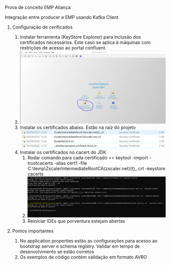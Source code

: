 Prova de conceito EMP  Aliança

Integração entre producer e EMP usando Kafka Client

1) Configuração de cerificados
   1) Instalar ferramenta (KeyStore Explorer) para inclusão dos certificados necessários. Este caso se aplica à máquinas com restrições de acesso ao portal confluent.
   2) ![img_1.png](img_1.png)
   3) Instalar os certificados abaixo. Estão na raíz do projeto
   ![img_2.png](img_2.png) 
   4) Instalar os certificados no cacert do JDK
      1) Rodar comando para cada certificado >> keytool -import -trustcacerts -alias cert1 -file C:\temp\ZscalerIntermediateRootCA(zscaler.net)(t)_.crt  -keystore cacerts
      2) ![img_3.png](img_3.png)
      3) Reiniciar IDEs que porventura estejam abertas

   
2) Pontos importantes
   1) No application.properties estão as configurações para acesso ao bootstrap server e schema registry. Validar em tempo de desenvolvimento se estão corretos
   2) Os exemplos de código contém validação em formato AVRO

